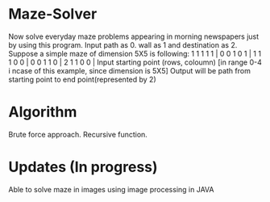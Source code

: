 # Maze-Solver

Now solve everyday maze problems appearing in morning newspapers just by using this program. 
Input path as 0. wall as 1 and destination as 2.
Suppose a simple maze of dimension 5X5 is following:
               1 1 1 1 1 |
               0 0 1 0 1 |
               1 1 1 0 0 |
               0 0 1 1 0 |
               2 1 1 0 0 |
Input starting point (rows, coloumn) [in range 0-4 i ncase of this example, since dimension is 5X5]
Output will be path from starting point to end point(represented by 2)

# Algorithm
Brute force approach. 
Recursive function.

# Updates (In progress)
Able to solve maze in images using image processing in JAVA


